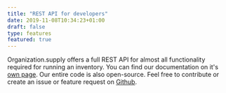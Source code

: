```yaml
---
title: "REST API for developers"
date: 2019-11-08T10:34:23+01:00
draft: false
type: features
featured: true
---
```


Organization.supply offers a full REST API for almost all functionality required for running an inventory. You can find our documentation on it's [own page](https://organization.supply/api). Our entire code is also open-source. Feel free to contribute or create an issue or feature request on [Github](https://github.com/jplattel/organization.supply).